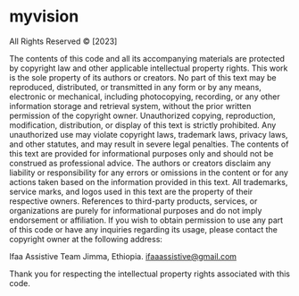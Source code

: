 # myvision
All Rights Reserved © [2023]

The contents of this code and all its accompanying materials are protected by copyright law and other applicable intellectual property rights. This work is the sole property of its authors or creators. No part of this text may be reproduced, distributed, or transmitted in any form or by any means, electronic or mechanical, including photocopying, recording, or any other information storage and retrieval system, without the prior written permission of the copyright owner.
Unauthorized copying, reproduction, modification, distribution, or display of this text is strictly prohibited. Any unauthorized use may violate copyright laws, trademark laws, privacy laws, and other statutes, and may result in severe legal penalties.
The contents of this text are provided for informational purposes only and should not be construed as professional advice. The authors or creators disclaim any liability or responsibility for any errors or omissions in the content or for any actions taken based on the information provided in this text.
All trademarks, service marks, and logos used in this text are the property of their respective owners. References to third-party products, services, or organizations are purely for informational purposes and do not imply endorsement or affiliation.
If you wish to obtain permission to use any part of this code or have any inquiries regarding its usage, please contact the copyright owner at the following address:

Ifaa Assistive Team
Jimma, Ethiopia.
ifaaassistive@gmail.com 

Thank you for respecting the intellectual property rights associated with this code.
